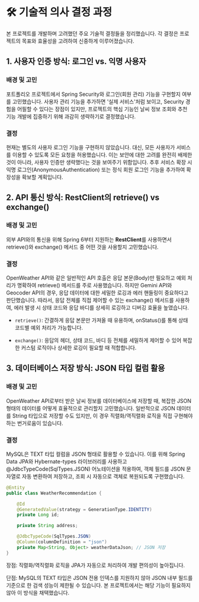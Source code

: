 # 🛠️ 기술적 의사 결정 과정
본 프로젝트를 개발하며 고려했던 주요 기술적 결정들을 정리했습니다. 각 결정은 프로젝트의 목표와 효율성을 고려하여 신중하게 이루어졌습니다.

## 1. 사용자 인증 방식: 로그인 vs. 익명 사용자

### 배경 및 고민
포트폴리오 프로젝트에서 Spring Security와 로그인(회원 관리) 기능을 구현할지 여부를 고민했습니다. 사용자 관리 기능을 추가하면 '실제 서비스'처럼 보이고, Security 경험을 어필할 수 있다는 장점이 있지만, 프로젝트의 핵심 기능인 날씨 정보 조회와 추천 기능 개발에 집중하기 위해 과감히 생략하기로 결정했습니다.

### 결정
현재는 별도의 사용자 로그인 기능을 구현하지 않았습니다. 대신, 모든 사용자가 서비스를 이용할 수 있도록 모든 요청을 허용했습니다. 이는 보안에 대한 고려를 완전히 배제한 것이 아니라, 사용자 인증만 생략했다는 것을 보여주기 위함입니다. 추후 서비스 확장 시 익명 로그인(AnonymousAuthentication) 또는 정식 회원 로그인 기능을 추가하여 확장성을 확보할 계획입니다.

## 2. API 통신 방식: RestClient의 retrieve() vs exchange()
   
### 배경 및 고민
외부 API와의 통신을 위해 Spring 6부터 지원하는 **RestClient**를 사용하면서 retrieve()와 exchange() 메서드 중 어떤 것을 사용할지 고민했습니다.

### 결정
OpenWeather API와 같은 일반적인 API 호출은 응답 본문(Body)만 필요하고 예외 처리가 명확하여 retrieve() 메서드를 주로 사용했습니다. 하지만 Gemini API와 Geocoder API의 경우, 응답 데이터에 대한 세밀한 로깅과 에러 핸들링이 중요하다고 판단했습니다. 따라서, 응답 전체를 직접 제어할 수 있는 exchange() 메서드를 사용하여, 에러 발생 시 상태 코드와 응답 바디를 상세히 로깅하고 디버깅 효율을 높였습니다.

- `retrieve()`: 간결하게 응답 본문만 가져올 때 유용하며, onStatus()를 통해 상태 코드별 예외 처리가 가능합니다.

- `exchange()`: 응답의 헤더, 상태 코드, 바디 등 전체를 세밀하게 제어할 수 있어 복잡한 커스텀 로직이나 상세한 로깅이 필요할 때 적합합니다.

## 3. 데이터베이스 저장 방식: JSON 타입 컬럼 활용

### 배경 및 고민 
OpenWeather API로부터 받은 날씨 정보를 데이터베이스에 저장할 때, 복잡한 JSON 형태의 데이터를 어떻게 효율적으로 관리할지 고민했습니다. 일반적으로 JSON 데이터를 String 타입으로 저장할 수도 있지만, 이 경우 직렬화/역직렬화 로직을 직접 구현해야 하는 번거로움이 있습니다.

### 결정
MySQL은 TEXT 타입 컬럼을 JSON 형태로 활용할 수 있습니다. 이를 위해 Spring Data JPA와 Hybernate-types 라이브러리를 사용하고 @JdbcTypeCode(SqlTypes.JSON) 어노테이션을 적용하여, 객체 필드를 JSON 문자열로 자동 변환하여 저장하고, 조회 시 자동으로 객체로 복원되도록 구현했습니다.

```Java
@Entity
public class WeatherRecommendation {

    @Id
    @GeneratedValue(strategy = GenerationType.IDENTITY)
    private Long id;

    private String address;

    @JdbcTypeCode(SqlTypes.JSON)
    @Column(columnDefinition = "json")
    private Map<String, Object> weatherDataJson; // JSON 저장
}
```
장점: 직렬화/역직렬화 로직을 JPA가 자동으로 처리하여 개발 편의성이 높아집니다.

단점: MySQL의 TEXT 타입은 JSON 전용 인덱스를 지원하지 않아 JSON 내부 필드를 기준으로 한 검색 성능이 제한될 수 있습니다. 본 프로젝트에서는 해당 기능이 필요하지 않아 이 방식을 채택했습니다.